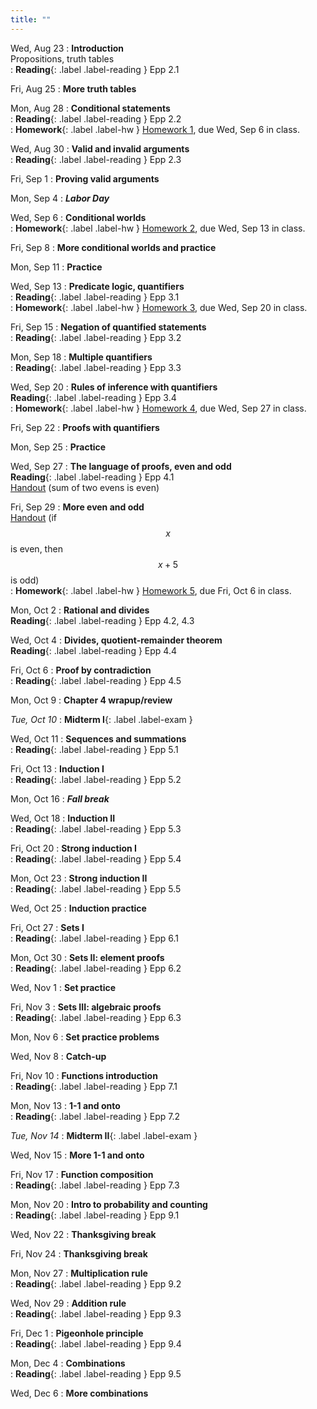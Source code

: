 ```yaml
---
title: ""
---
```


Wed, Aug 23
: **Introduction**  
  Propositions, truth tables  
: **Reading**{: .label .label-reading } Epp 2.1

Fri, Aug 25
: **More truth tables**  

Mon, Aug 28
: **Conditional statements**  
: **Reading**{: .label .label-reading } Epp 2.2  
: **Homework**{: .label .label-hw } [Homework 1](homework/hw1.pdf), due Wed, Sep 6 in class.
  
Wed, Aug 30
: **Valid and invalid arguments**  
: **Reading**{: .label .label-reading } Epp 2.3  
  
Fri, Sep 1
: **Proving valid arguments**  

Mon, Sep 4
: **<i>Labor Day</i>**

Wed, Sep 6
: **Conditional worlds**  
: **Homework**{: .label .label-hw } [Homework 2](homework/hw2.pdf), due Wed, Sep 13 in class.

Fri, Sep 8
: **More conditional worlds and practice**  

Mon, Sep 11
: **Practice**

Wed, Sep 13
: **Predicate logic, quantifiers**  
: **Reading**{: .label .label-reading } Epp 3.1  
: **Homework**{: .label .label-hw } [Homework 3](homework/hw3.pdf), due Wed, Sep 20 in class.

Fri, Sep 15
: **Negation of quantified statements**  
: **Reading**{: .label .label-reading } Epp 3.2  

Mon, Sep 18
: **Multiple quantifiers**  
: **Reading**{: .label .label-reading } Epp 3.3  

Wed, Sep 20
: **Rules of inference with quantifiers**  
  **Reading**{: .label .label-reading } Epp 3.4  
: **Homework**{: .label .label-hw } [Homework 4](homework/hw4.pdf), due Wed, Sep 27 in class.

Fri, Sep 22
: **Proofs with quantifiers**

Mon, Sep 25
: **Practice**

Wed, Sep 27
: **The language of proofs, even and odd**  
  **Reading**{: .label .label-reading } Epp 4.1  
  [Handout](proofs/sum-of-two-evens-is-even.pdf) (sum of two evens is even)

Fri, Sep 29
: **More even and odd**  
  [Handout](proofs/if-x-is-even-then-xplus5-is-odd.pdf) (if $$x$$ is even, then $$x+5$$ is odd)  
: **Homework**{: .label .label-hw } [Homework 5](homework/hw5.pdf), due Fri, Oct 6 in class.

Mon, Oct 2
: **Rational and divides**  
  **Reading**{: .label .label-reading } Epp 4.2, 4.3

Wed, Oct 4
: **Divides, quotient-remainder theorem**  
  **Reading**{: .label .label-reading } Epp 4.4

Fri, Oct 6
: **Proof by contradiction**  
: **Reading**{: .label .label-reading } Epp 4.5

Mon, Oct 9
: **Chapter 4 wrapup/review**  

*Tue, Oct 10*
: **Midterm I**{: .label .label-exam } 

Wed, Oct 11
: **Sequences and summations**  
: **Reading**{: .label .label-reading } Epp 5.1

Fri, Oct 13
: **Induction I**  
: **Reading**{: .label .label-reading } Epp 5.2

Mon, Oct 16
: **<i>Fall break</i>**  

Wed, Oct 18
: **Induction II**  
: **Reading**{: .label .label-reading } Epp 5.3

Fri, Oct 20
: **Strong induction I**  
: **Reading**{: .label .label-reading } Epp 5.4

Mon, Oct 23
: **Strong induction II**  
: **Reading**{: .label .label-reading } Epp 5.5

Wed, Oct 25
: **Induction practice**  

Fri, Oct 27
: **Sets I**  
: **Reading**{: .label .label-reading } Epp 6.1

Mon, Oct 30
: **Sets II: element proofs**  
: **Reading**{: .label .label-reading } Epp 6.2

Wed, Nov 1
: **Set practice**

Fri, Nov 3
: **Sets III: algebraic proofs**  
: **Reading**{: .label .label-reading } Epp 6.3

Mon, Nov 6
: **Set practice problems**  

Wed, Nov 8
: **Catch-up**  

Fri, Nov 10
: **Functions introduction**  
: **Reading**{: .label .label-reading } Epp 7.1

Mon, Nov 13
: **1-1 and onto**  
: **Reading**{: .label .label-reading } Epp 7.2

*Tue, Nov 14*
: **Midterm II**{: .label .label-exam } 

Wed, Nov 15
: **More 1-1 and onto**  

Fri, Nov 17
: **Function composition**  
: **Reading**{: .label .label-reading } Epp 7.3

Mon, Nov 20
: **Intro to probability and counting**  
: **Reading**{: .label .label-reading } Epp 9.1

Wed, Nov 22
: **Thanksgiving break**  

Fri, Nov 24
: **Thanksgiving break**  

Mon, Nov 27
: **Multiplication rule**  
: **Reading**{: .label .label-reading } Epp 9.2

Wed, Nov 29
: **Addition rule**  
: **Reading**{: .label .label-reading } Epp 9.3

Fri, Dec 1
: **Pigeonhole principle**  
: **Reading**{: .label .label-reading } Epp 9.4

Mon, Dec 4
: **Combinations**  
: **Reading**{: .label .label-reading } Epp 9.5

Wed, Dec 6
: **More combinations**  


